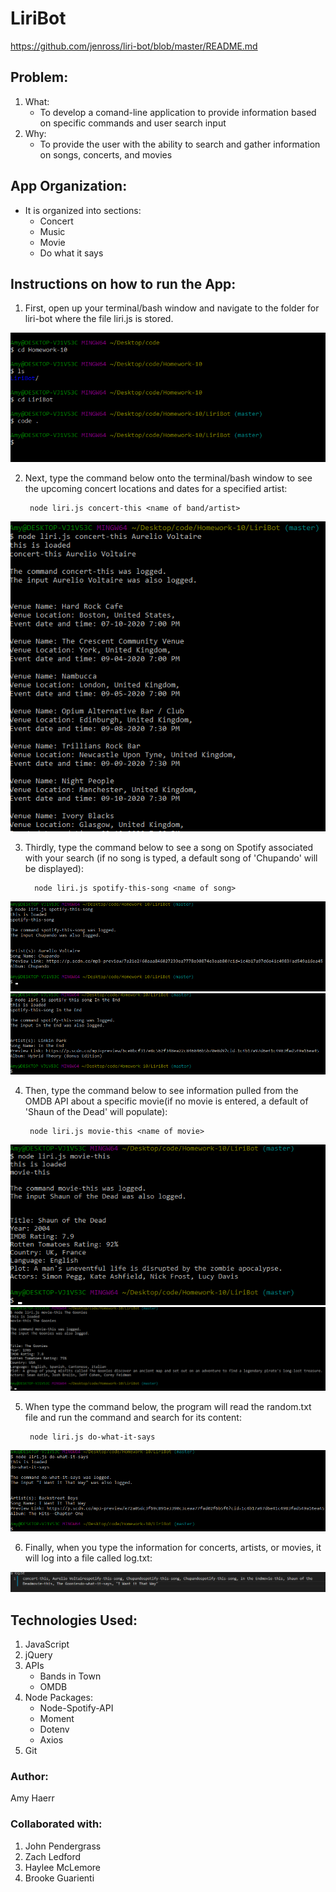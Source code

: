 # LiriBot

https://github.com/jenross/liri-bot/blob/master/README.md

## Problem:

1. What:
    - To develop a comand-line application to provide information based on specific commands and user search input
2. Why: 
    - To provide the user with the ability to search and gather information on songs, concerts, and movies

## App Organization:
- It is organized into sections:
    - Concert
    - Music
    - Movie
    - Do what it says

## Instructions on how to run the App:
1. First, open up your terminal/bash window and navigate to the folder for liri-bot where the file liri.js is stored.
<img src="./images/first.png">


2. Next, type the command below onto the terminal/bash window to see the upcoming concert locations and dates for a specified artist:

        node liri.js concert-this <name of band/artist>
<img src="./images/second.png">

3. Thirdly, type the command below to see a song on Spotify associated with your search (if no song is typed, a default song of 'Chupando' will be displayed):

         node liri.js spotify-this-song <name of song>
<img src="./images/third.png">

<img src="./images/thirdb.png">

4. Then, type the command below to see information pulled from the OMDB API about a specific movie(if no movie is entered, a default of 'Shaun of the Dead' will populate):

        node liri.js movie-this <name of movie>    
<img src="./images/fourth.png">

<img src="./images/fourthb.png">

5. When type the command below, the program will read the random.txt file and run the command and search for its content:

        node liri.js do-what-it-says

<img src="./images/fifth.png">

6. Finally, when you type the information for concerts, artists, or movies, it will log into a file called log.txt:

<img src="./images/sixth.png">



## Technologies Used:
1. JavaScript
2. jQuery
3. APIs
    - Bands in Town
    - OMDB
4. Node Packages:
    - Node-Spotify-API
    - Moment
    - Dotenv
    - Axios
5. Git 


### Author:
Amy Haerr

### Collaborated with:
1. John Pendergrass
2. Zach Ledford
3. Haylee McLemore
4. Brooke Guarienti


